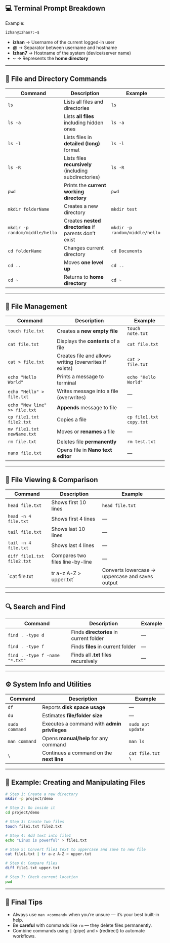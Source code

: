 
## 💻 Terminal Prompt Breakdown

Example:
```bash
izhan@Izhan7:~$
```

- **izhan** → Username of the current logged-in user  
- **@** → Separator between username and hostname  
- **Izhan7** → Hostname of the system (device/server name)  
- **~** → Represents the **home directory**  

---

## 📁 File and Directory Commands

| Command | Description | Example |
|----------|--------------|----------|
| `ls` | Lists all files and directories | `ls` |
| `ls -a` | Lists **all files** including hidden ones | `ls -a` |
| `ls -l` | Lists files in **detailed (long)** format | `ls -l` |
| `ls -R` | Lists files **recursively** (including subdirectories) | `ls -R` |
| `pwd` | Prints the **current working directory** | `pwd` |
| `mkdir folderName` | Creates a new directory | `mkdir test` |
| `mkdir -p random/middle/hello` | Creates **nested directories** if parents don’t exist | `mkdir -p random/middle/hello` |
| `cd folderName` | Changes current directory | `cd Documents` |
| `cd ..` | Moves **one level up** | `cd ..` |
| `cd ~` | Returns to **home directory** | `cd ~` |

---

## 📄 File Management

| Command | Description | Example |
|----------|--------------|----------|
| `touch file.txt` | Creates a **new empty file** | `touch note.txt` |
| `cat file.txt` | Displays the **contents** of a file | `cat file.txt` |
| `cat > file.txt` | Creates file and allows writing (overwrites if exists) | `cat > file.txt` |
| `echo "Hello World"` | Prints a message to terminal | `echo "Hello World"` |
| `echo "Hello" > file.txt` | Writes message into a file (overwrites) | — |
| `echo "New line" >> file.txt` | **Appends** message to file | — |
| `cp file1.txt file2.txt` | Copies a file | `cp file1.txt copy.txt` |
| `mv file1.txt newName.txt` | Moves or **renames** a file | — |
| `rm file.txt` | Deletes file **permanently** | `rm test.txt` |
| `nano file.txt` | Opens file in **Nano text editor** | — |

---

## 🧰 File Viewing & Comparison

| Command | Description | Example |
|----------|--------------|----------|
| `head file.txt` | Shows first 10 lines | `head file.txt` |
| `head -n 4 file.txt` | Shows first 4 lines | — |
| `tail file.txt` | Shows last 10 lines | — |
| `tail -n 4 file.txt` | Shows last 4 lines | — |
| `diff file1.txt file2.txt` | Compares two files line-by-line | — |
| `cat file.txt | tr a-z A-Z > upper.txt` | Converts lowercase → uppercase and saves output | — |

---

## 🔍 Search and Find

| Command | Description | Example |
|----------|--------------|----------|
| `find . -type d` | Finds **directories** in current folder | — |
| `find . -type f` | Finds **files** in current folder | — |
| `find . -type f -name "*.txt"` | Finds all **.txt** files recursively | — |

---

## ⚙️ System Info and Utilities

| Command | Description | Example |
|----------|--------------|----------|
| `df` | Reports **disk space usage** | — |
| `du` | Estimates **file/folder size** | — |
| `sudo command` | Executes a command with **admin privileges** | `sudo apt update` |
| `man command` | Opens **manual/help** for any command | `man ls` |
| `\` | Continues a command on the **next line** | `cat file.txt \` |

---

## 🧩 Example: Creating and Manipulating Files

```bash
# Step 1: Create a new directory
mkdir -p project/demo

# Step 2: Go inside it
cd project/demo

# Step 3: Create two files
touch file1.txt file2.txt

# Step 4: Add text into file1
echo "Linux is powerful" > file1.txt

# Step 5: Convert file1 text to uppercase and save to new file
cat file1.txt | tr a-z A-Z > upper.txt

# Step 6: Compare files
diff file1.txt upper.txt

# Step 7: Check current location
pwd
```

---

## 🏁 Final Tips

- Always use `man <command>` when you’re unsure — it’s your best built-in help.  
- Be **careful** with commands like `rm` — they delete files permanently.  
- Combine commands using `|` (pipe) and `>` (redirect) to automate workflows.  


